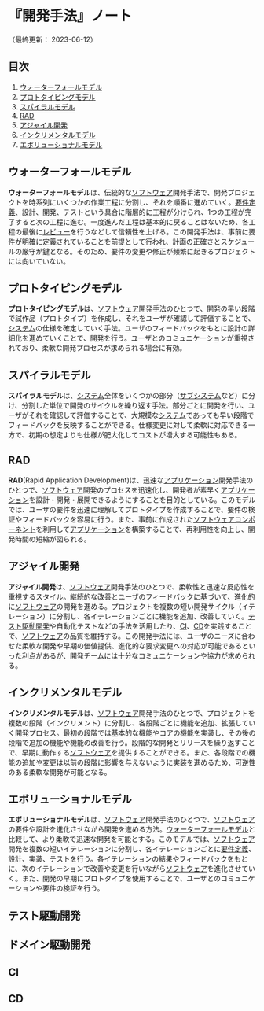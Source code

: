 # 『開発手法』ノート

（最終更新： 2023-06-12）


## 目次

1. [ウォーターフォールモデル](#ウォーターフォールモデル)
1. [プロトタイピングモデル](#プロトタイピングモデル)
1. [スパイラルモデル](#スパイラルモデル)
1. [RAD](#rad)
1. [アジャイル開発](#アジャイル開発)
1. [インクリメンタルモデル](#インクリメンタルモデル)
1. [エボリューショナルモデル](#エボリューショナルモデル)


## ウォーターフォールモデル

**ウォーターフォールモデル**は、伝統的な[ソフトウェア](../../../../computer/software/_/chapters/software.md#ソフトウェア)開発手法で、開発プロジェクトを時系列にいくつかの作業工程に分割し、それを順番に進めていく。[要件定義](./development_process.md#要件定義)、設計、開発、テストという具合に階層的に工程が分けられ、1つの工程が完了すると次の工程に進む。一度進んだ工程は基本的に戻ることはないため、各工程の最後に[レビュー](./development_process.md#レビュー)を行うなどして信頼性を上げる。この開発手法は、事前に要件が明確に定義されていることを前提として行われ、計画の正確さとスケジュールの厳守が鍵となる。そのため、要件の変更や修正が頻繁に起きるプロジェクトには向いていない。


## プロトタイピングモデル

**プロトタイピングモデル**は、[ソフトウェア](../../../../computer/software/_/chapters/software.md#ソフトウェア)開発手法のひとつで、開発の早い段階で試作品（プロトタイプ）を作成し、それをユーザが確認して評価することで、[システム](../../../../system/_/chapters/system.md#システム)の仕様を確定していく手法。ユーザのフィードバックをもとに設計の詳細化を進めていくことで、開発を行う。ユーザとのコミュニケーションが重視されており、柔軟な開発プロセスが求められる場合に有効。


## スパイラルモデル

**スパイラルモデル**は、[システム](../../../../system/_/chapters/system.md#システム)全体をいくつかの部分（[サブシステム](../../../../system/_/chapters/system.md#サブシステム)など）に分け、分割した単位で開発のサイクルを繰り返す手法。部分ごとに開発を行い、ユーザがそれを確認して評価することで、大規模な[システム](../../../../system/_/chapters/system.md#システム)であっても早い段階でフィードバックを反映することができる。仕様変更に対して柔軟に対応できる一方で、初期の想定よりも仕様が肥大化してコストが増大する可能性もある。


## RAD

**RAD**(Rapid Application Development)は、迅速な[アプリケーション](../../../../computer/software/_/chapters/software.md#応用ソフトウェア)開発手法のひとつで、[ソフトウェア](../../../../computer/software/_/chapters/software.md#ソフトウェア)開発のプロセスを迅速化し、開発者が素早く[アプリケーション](../../../../computer/software/_/chapters/software.md#応用ソフトウェア)を設計・開発・展開できるようにすることを目的としている。このモデルでは、ユーザの要件を迅速に理解してプロトタイプを作成することで、要件の検証やフィードバックを容易に行う。また、事前に作成された[ソフトウェア](../../../../computer/software/_/chapters/software.md#ソフトウェア)[コンポーネント](../../../../computer/software/_/chapters/package.md#コンポーネント)を利用して[アプリケーション](../../../../computer/software/_/chapters/software.md#応用ソフトウェア)を構築することで、再利用性を向上し、開発時間の短縮が図られる。


## アジャイル開発

**アジャイル開発**は、[ソフトウェア](../../../../computer/software/_/chapters/software.md#ソフトウェア)開発手法のひとつで、柔軟性と迅速な反応性を重視するスタイル。継続的な改善とユーザのフィードバックに基づいて、進化的に[ソフトウェア](../../../../computer/software/_/chapters/software.md#ソフトウェア)の開発を進める。プロジェクトを複数の短い開発サイクル（イテレーション）に分割し、各イテレーションごとに機能を追加、改善していく。[テスト駆動開発](#テスト駆動開発)や自動化テストなどの手法を活用したり、[CI](#ci)、[CD](#cd)を実践することで、[ソフトウェア](../../../../computer/software/_/chapters/software.md#ソフトウェア)の品質を維持する。この開発手法には、ユーザのニーズに合わせた柔軟な開発や早期の価値提供、進化的な要求変更への対応が可能であるといった利点があるが、開発チームには十分なコミュニケーションや協力が求められる。


## インクリメンタルモデル

**インクリメンタルモデル**は、[ソフトウェア](../../../../computer/software/_/chapters/software.md#ソフトウェア)開発手法のひとつで、プロジェクトを複数の段階（インクリメント）に分割し、各段階ごとに機能を追加、拡張していく開発プロセス。最初の段階では基本的な機能やコアの機能を実装し、その後の段階で追加の機能や機能の改善を行う。段階的な開発とリリースを繰り返すことで、早期に動作する[ソフトウェア](../../../../computer/software/_/chapters/software.md#ソフトウェア)を提供することができる。また、各段階での機能の追加や変更は以前の段階に影響を与えないように実装を進めるため、可逆性のある柔軟な開発が可能となる。


## エボリューショナルモデル

**エボリューショナルモデル**は、[ソフトウェア](../../../../computer/software/_/chapters/software.md#ソフトウェア)開発手法のひとつで、[ソフトウェア](../../../../computer/software/_/chapters/software.md#ソフトウェア)の要件や設計を進化させながら開発を進める方法。[ウォーターフォールモデル](#ウォーターフォールモデル)と比較して、より柔軟で迅速な開発を可能とする。このモデルでは、[ソフトウェア](../../../../computer/software/_/chapters/software.md#ソフトウェア)開発を複数の短いイテレーションに分割し、各イテレーションごとに[要件定義](./development_process.md#要件定義)、設計、実装、テストを行う。各イテレーションの結果やフィードバックをもとに、次のイテレーションで改善や変更を行いながら[ソフトウェア](../../../../computer/software/_/chapters/software.md#ソフトウェア)を進化させていく。また、開発の早期にプロトタイプを使用することで、ユーザとのコミュニケーションや要件の検証を行う。


## テスト駆動開発


## ドメイン駆動開発


## CI


## CD
